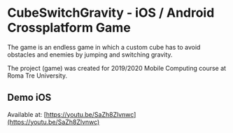 # CubeSwitchGravity - iOS / Android Crossplatform Game
The game is an endless game in which a custom cube has to avoid obstacles and enemies by jumping and switching gravity.

The project (game) was created for 2019/2020 Mobile Computing course at Roma Tre University.

## Demo iOS
Available at: [https://youtu.be/SaZh8Zlvnwc](https://youtu.be/SaZh8Zlvnwc)